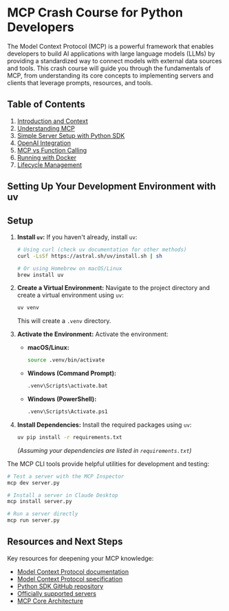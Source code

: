 # MCP Crash Course for Python Developers

The Model Context Protocol (MCP) is a powerful framework that enables developers to build AI applications with large language models (LLMs) by providing a standardized way to connect models with external data sources and tools. This crash course will guide you through the fundamentals of MCP, from understanding its core concepts to implementing servers and clients that leverage prompts, resources, and tools.

## Table of Contents

1. [Introduction and Context](./introduction-and-context/README.md)
2. [Understanding MCP](./understanding-mcp/README.md)
3. [Simple Server Setup with Python SDK](./simple-server-setup/README.md)
4. [OpenAI Integration](./openai-integration/README.md)
5. [MCP vs Function Calling](./mcp-vs-function-calling/README.md)
6. [Running with Docker](./run-with-docker/README.md)
7. [Lifecycle Management](./lifecycle-management/README.md)

## Setting Up Your Development Environment with uv

## Setup

1.  **Install `uv`:**
    If you haven't already, install `uv`:
    ```bash
    # Using curl (check uv documentation for other methods)
    curl -LsSf https://astral.sh/uv/install.sh | sh

    # Or using Homebrew on macOS/Linux
    brew install uv
    ```

2.  **Create a Virtual Environment:**
    Navigate to the project directory and create a virtual environment using `uv`:
    ```bash
    uv venv
    ```
    This will create a `.venv` directory.

3.  **Activate the Environment:**
    Activate the environment:
    *   **macOS/Linux:**
        ```bash
        source .venv/bin/activate
        ```
    *   **Windows (Command Prompt):**
        ```bash
        .venv\Scripts\activate.bat
        ```
    *   **Windows (PowerShell):**
        ```bash
        .venv\Scripts\Activate.ps1
        ```

4.  **Install Dependencies:**
    Install the required packages using `uv`:
    ```bash
    uv pip install -r requirements.txt
    ```
    *(Assuming your dependencies are listed in `requirements.txt`)*

The MCP CLI tools provide helpful utilities for development and testing:

```bash
# Test a server with the MCP Inspector
mcp dev server.py

# Install a server in Claude Desktop
mcp install server.py

# Run a server directly
mcp run server.py
```

## Resources and Next Steps

Key resources for deepening your MCP knowledge:

- [Model Context Protocol documentation](https://modelcontextprotocol.io)
- [Model Context Protocol specification](https://spec.modelcontextprotocol.io)
- [Python SDK GitHub repository](https://github.com/modelcontextprotocol/python-sdk)
- [Officially supported servers](https://github.com/modelcontextprotocol/servers)
- [MCP Core Architecture](https://modelcontextprotocol.io/docs/concepts/architecture)

